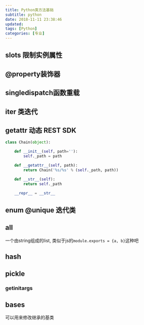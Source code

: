 ```yaml
---
title: Python类方法基础
subtitle: python
date: 2018-11-11 23:38:46
updated:
tags: [Python]
categories: [专业]
---
```



<!--more-->

## __slots__ 限制实例属性

## @property装饰器

## singledispatch函数重载

## __iter__ 类迭代

## __getattr__ 动态 REST SDK

``` python
class Chain(object):

    def __init__(self, path=''):
        self._path = path

    def __getattr__(self, path):
        return Chain('%s/%s' % (self._path, path))

    def __str__(self):
        return self._path

    __repr__ = __str__
```

## enum @unique 迭代类

## __all__

一个由string组成的list, 类似于js的`module.exports = {a, b}`这种吧

## __hash__


## pickle

### __getinitargs__

## __bases__

可以用来修改继承的基类

## 